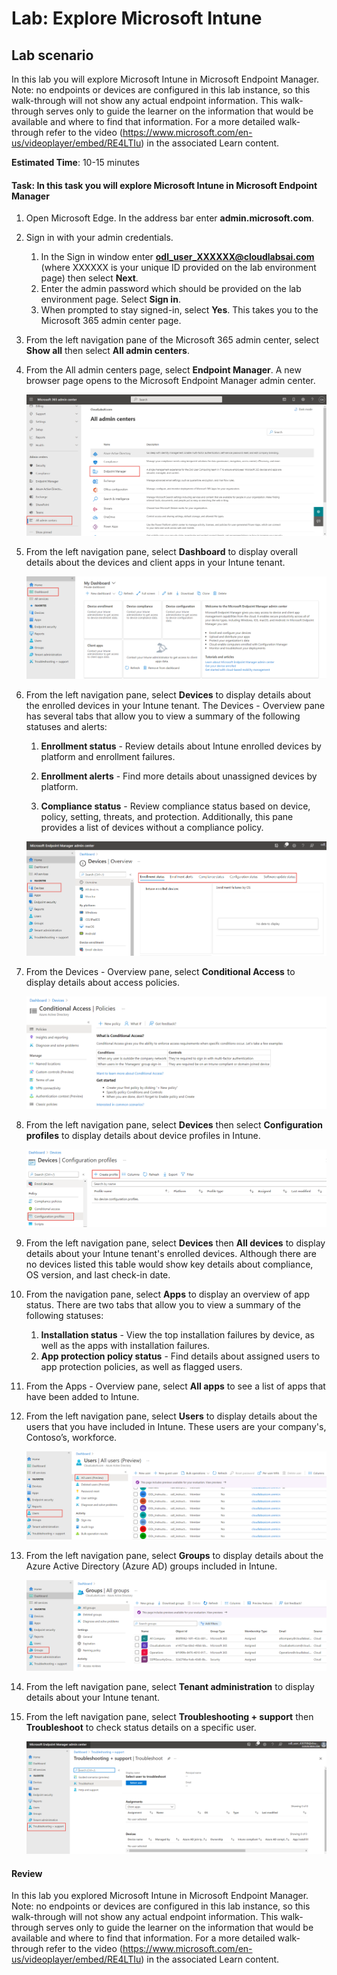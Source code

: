 
# Lab: Explore Microsoft Intune

## Lab scenario

In this lab you will explore Microsoft Intune in Microsoft Endpoint Manager. Note: no endpoints or devices are configured in this lab instance, so this walk-through will not show any actual endpoint information. This walk-through serves only to guide the learner on the information that would be available and where to find that information.  For a more detailed walk-through refer to the video (<https://www.microsoft.com/en-us/videoplayer/embed/RE4LTIu>) in the associated Learn content.

**Estimated Time**: 10-15 minutes

#### Task: In this task you will explore Microsoft Intune in Microsoft Endpoint Manager

1. Open Microsoft Edge. In the address bar enter **admin.microsoft.com**.

1. Sign in with your admin credentials.
    1. In the Sign in window enter **odl_user_XXXXXX@cloudlabsai.com** (where XXXXXX is your unique ID provided on the lab environment page) then select **Next**.
    1. Enter the admin password which should be provided on the lab environment page. Select **Sign in**.
    1. When prompted to stay signed-in, select **Yes**. This takes you to the Microsoft 365 admin center page.

1. From the left navigation pane of the Microsoft 365 admin center, select **Show all** then select **All admin centers**.

1. From the All admin centers page, select **Endpoint Manager**.  A new browser page opens to the Microsoft Endpoint Manager admin center.

    ![alt text](https://raw.githubusercontent.com/Ritu786/SC-900-Microsoft-Security-Compliance-and-Identity-Fundamentals/stag/Instructions/Images/10-1.png)

1. From the left navigation pane, select **Dashboard** to display overall details about the devices and client apps in your Intune tenant.

    ![alt text](https://raw.githubusercontent.com/Ritu786/SC-900-Microsoft-Security-Compliance-and-Identity-Fundamentals/stag/Instructions/Images/10-2.png)

1. From the left navigation pane, select **Devices** to display details about the enrolled devices in your Intune tenant. The Devices - Overview pane has several tabs that allow you to view a summary of the following statuses and alerts:
    1. **Enrollment status** - Review details about Intune enrolled devices by platform and enrollment failures.
    
    1. **Enrollment alerts** - Find more details about unassigned devices by platform.
    1. **Compliance status** - Review compliance status based on device, policy, setting, threats, and protection. Additionally, this pane provides a list of devices without a compliance policy.
  
    ![alt text](https://raw.githubusercontent.com/Ritu786/SC-900-Microsoft-Security-Compliance-and-Identity-Fundamentals/stag/Instructions/Images/10-3.png)

1. From the Devices - Overview pane, select **Conditional Access** to display details about access policies.

    ![alt text](https://raw.githubusercontent.com/Ritu786/SC-900-Microsoft-Security-Compliance-and-Identity-Fundamentals/stag/Instructions/Images/10-4.png)

1. From the left navigation pane, select **Devices** then select **Configuration profiles** to display details about device profiles in Intune.

    ![alt text](https://raw.githubusercontent.com/Ritu786/SC-900-Microsoft-Security-Compliance-and-Identity-Fundamentals/stag/Instructions/Images/10-5.png)

1. From the left navigation pane, select **Devices** then **All devices** to display details about your Intune tenant's enrolled devices.  Although there are no devices listed this table would show key details about compliance, OS version, and last check-in date.

1. From the navigation pane, select **Apps** to display an overview of app status. There are two tabs that allow you to view a summary of the following statuses:
    1. **Installation status** - View the top installation failures by device, as well as the apps with installation failures.
    1. **App protection policy status** - Find details about assigned users to app protection policies, as well as flagged users.

1. From the Apps - Overview pane, select **All apps** to see a list of apps that have been added to Intune.

1. From the left navigation pane, select **Users** to display details about the users that you have included in Intune. These users are your company's, Contoso’s, workforce.

    ![alt text](https://raw.githubusercontent.com/Ritu786/SC-900-Microsoft-Security-Compliance-and-Identity-Fundamentals/stag/Instructions/Images/10-6.png)

1. From the left navigation pane, select **Groups** to display details about the Azure Active Directory (Azure AD) groups included in Intune.

    ![alt text](https://raw.githubusercontent.com/Ritu786/SC-900-Microsoft-Security-Compliance-and-Identity-Fundamentals/stag/Instructions/Images/10-7.png)

1. From the left navigation pane, select **Tenant administration** to display details about your Intune tenant.

1. From the left navigation pane, select **Troubleshooting + support** then **Troubleshoot** to check status details on a specific user.

    ![alt text](https://raw.githubusercontent.com/Ritu786/SC-900-Microsoft-Security-Compliance-and-Identity-Fundamentals/stag/Instructions/Images/10-8.png)
    
#### Review

In this lab you explored Microsoft Intune in Microsoft Endpoint Manager. Note: no endpoints or devices are configured in this lab instance, so this walk-through will not show any actual endpoint information. This walk-through serves only to guide the learner on the information that would be available and where to find that information.  For a more detailed walk-through refer to the video (<https://www.microsoft.com/en-us/videoplayer/embed/RE4LTIu>) in the associated Learn content.
